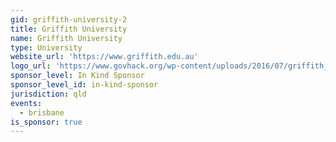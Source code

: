 ```yaml
---
gid: griffith-university-2
title: Griffith University
name: Griffith University
type: University
website_url: 'https://www.griffith.edu.au'
logo_url: 'https://www.govhack.org/wp-content/uploads/2016/07/griffith_university.png'
sponsor_level: In Kind Sponsor
sponsor_level_id: in-kind-sponsor
jurisdiction: qld
events:
  - brisbane
is_sponsor: true
---
```


